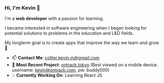 <!--
**KevinMCollier/KevinMCollier** is a ✨ _special_ ✨ repository because its `README.md` (this file) appears on your GitHub profile.

Here are some ideas to get you started:

- 🔭 I’m currently working on ...
- 🌱 I’m currently learning ...
- 👯 I’m looking to collaborate on ...
- 🤔 I’m looking for help with ...
- 💬 Ask me about ...
- 📫 How to reach me: ...
- 😄 Pronouns: ...
- ⚡ Fun fact: ...
-->

### Hi, I'm Kevin 👋

I'm a **web developer** with a passion for learning.


I became interested in software engineering when I began looking for potential solutions to problems in the education and L&D fields.

My longterm goal is to create apps that improve the way we learn and grow 🚀

- 📫 **Contact Me**: [collier.kevin.m@gmail.com](mailto:collier.kevin.m@gmail.com)
- 🚀 **Most Recent Project**: [ontrack.tokyo](https://www.ontrack.tokyo) (Best viewed on a mobile device. username: kevin@ontrack.com, pw: buddy000)
- 💡 **Currently Working On**: Learning React JS
